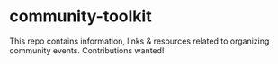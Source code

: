 community-toolkit
=================

This repo contains information, links &amp; resources related to organizing community events. Contributions wanted!
